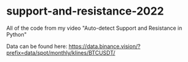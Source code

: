 # support-and-resistance-2022
All of the code from my video "Auto-detect Support and Resistance in Python"

Data can be found here:
https://data.binance.vision/?prefix=data/spot/monthly/klines/BTCUSDT/
